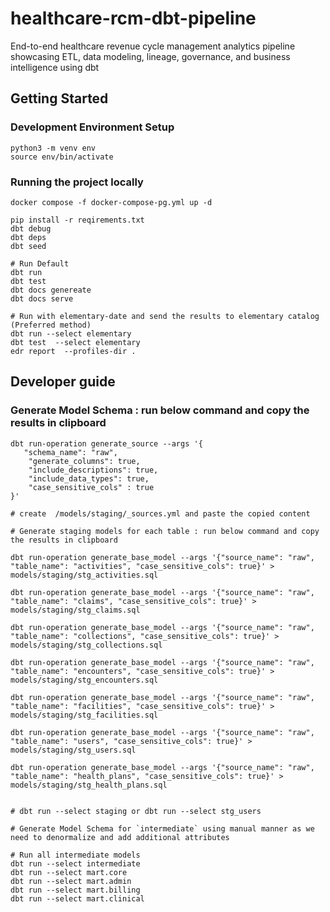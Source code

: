 # healthcare-rcm-dbt-pipeline
End-to-end healthcare revenue cycle management analytics pipeline showcasing ETL, data modeling, lineage, governance, and business intelligence using dbt

## Getting Started

### Development Environment Setup

```
python3 -m venv env 
source env/bin/activate      
```

### Running the project locally

```  
docker compose -f docker-compose-pg.yml up -d

pip install -r reqirements.txt
dbt debug
dbt deps
dbt seed

# Run Default 
dbt run
dbt test
dbt docs genereate
dbt docs serve

# Run with elementary-date and send the results to elementary catalog (Preferred method)
dbt run --select elementary
dbt test  --select elementary 
edr report  --profiles-dir .
```

## Developer guide

### Generate Model Schema : run below command and copy the results in clipboard

```
dbt run-operation generate_source --args '{
   "schema_name": "raw",
    "generate_columns": true,
    "include_descriptions": true,
    "include_data_types": true,
    "case_sensitive_cols" : true
}'

# create  /models/staging/_sources.yml and paste the copied content

# Generate staging models for each table : run below command and copy the results in clipboard

dbt run-operation generate_base_model --args '{"source_name": "raw", "table_name": "activities", "case_sensitive_cols": true}' > models/staging/stg_activities.sql

dbt run-operation generate_base_model --args '{"source_name": "raw", "table_name": "claims", "case_sensitive_cols": true}' > models/staging/stg_claims.sql

dbt run-operation generate_base_model --args '{"source_name": "raw", "table_name": "collections", "case_sensitive_cols": true}' > models/staging/stg_collections.sql

dbt run-operation generate_base_model --args '{"source_name": "raw", "table_name": "encounters", "case_sensitive_cols": true}' > models/staging/stg_encounters.sql

dbt run-operation generate_base_model --args '{"source_name": "raw", "table_name": "facilities", "case_sensitive_cols": true}' > models/staging/stg_facilities.sql

dbt run-operation generate_base_model --args '{"source_name": "raw", "table_name": "users", "case_sensitive_cols": true}' > models/staging/stg_users.sql

dbt run-operation generate_base_model --args '{"source_name": "raw", "table_name": "health_plans", "case_sensitive_cols": true}' > models/staging/stg_health_plans.sql


# dbt run --select staging or dbt run --select stg_users

# Generate Model Schema for `intermediate` using manual manner as we need to denormalize and add additional attributes

# Run all intermediate models
dbt run --select intermediate
dbt run --select mart.core 
dbt run --select mart.admin   
dbt run --select mart.billing 
dbt run --select mart.clinical
```